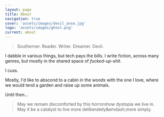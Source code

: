 ```yaml
---
layout: page
title: About
navigation: true
cover: 'assets/images/devil_anse.jpg'
logo: 'assets/images/ghost.png'
current: about
---
```


>Southerner.
>Reader.
>Writer.
>Dreamer.
>Devil.

I dabble in various things, but tech pays the bills. I write fiction, across many genres, but mostly in the shared space of _fucked-up-shit_.

I cuss.

Mostly, I'd like to abscond to a cabin in the woods with the one I love, where we would tend a garden and raise up some animals.

Until then...

>May we remain discomforted by this horrorshow dystopia we live in.
>May it be a catalyst to live more deliberately&emdash;more simply.
